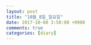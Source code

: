 ```yaml
---
layout: post
title: "10월_8일_일요일"
date: 2017-10-08 3:50:00 +0900
comments: true 
categories: [diary] 
---
```

